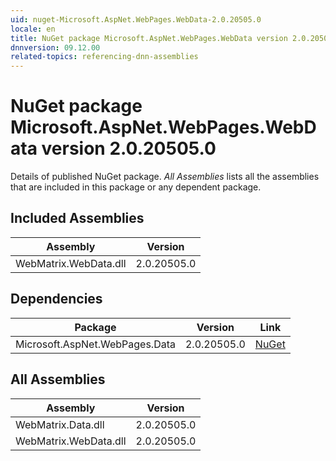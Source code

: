 ```yaml
---
uid: nuget-Microsoft.AspNet.WebPages.WebData-2.0.20505.0
locale: en
title: NuGet package Microsoft.AspNet.WebPages.WebData version 2.0.20505.0
dnnversion: 09.12.00
related-topics: referencing-dnn-assemblies
---
```


# NuGet package Microsoft.AspNet.WebPages.WebData version 2.0.20505.0
Details of published NuGet package.
*All Assemblies* lists all the assemblies that are included in this package or any dependent package.

## Included Assemblies

|Assembly|Version|
|---|---|
|WebMatrix.WebData.dll|2.0.20505.0|

## Dependencies

|Package|Version|Link|
|---|---|---|
|Microsoft.AspNet.WebPages.Data|2.0.20505.0|[NuGet](https://www.nuget.org/packages/Microsoft.AspNet.WebPages.Data/2.0.20505.0)|

## All Assemblies

|Assembly|Version|
|---|---|
|WebMatrix.Data.dll|2.0.20505.0|
|WebMatrix.WebData.dll|2.0.20505.0|

